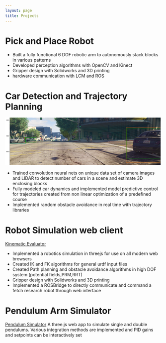 ```yaml
---
layout: page
title: Projects
---
```


# Pick and Place Robot                                                   
-	Built a fully functional 6 DOF robotic arm to autonomously stack blocks in various patterns
-	Developed perception algorithms with OpenCV and Kinect
-	Gripper design with Solidworks and 3D printing
-	hardware communication with LCM and ROS
# Car Detection and Trajectory Planning                                                   


![alt text](/assets/img/bounding_box.png "Car Bounding Boxes")
-	Trained convolution neural nets on unique data set of camera images and LIDAR  to detect number of cars in a scene and estimate 3D enclosing blocks 
-	Fully modeled car dynamics and implemented model predictive control  for trajectories created from non linear optimization of a predefined course
-	Implemented random obstacle avoidance in real time with trajectory libraries
# Robot Simulation web client                                                   
[Kinematic Evaluator](/kinematic_evaluator)
-	Implemented a robotics simulation in threejs for use on all modern web browsers  
-	Created  IK and FK algorithms for general urdf input files
-	Created Path planning and obstacle avoidance algorithms in high DOF system (potential fields,PRM,RRT)
-	Gripper design with Solidworks and 3D printing
-	Implemented a ROSBridge to directly communicate and command a fetch research robot through web interface
# Pendulum Arm Simulator
[Pendulum Simulator](/pendulum_simulator)
A three.js web app to simulate single and double pendulums. Various integration methods are implemented and PID gains and setpoints can be interactively set
